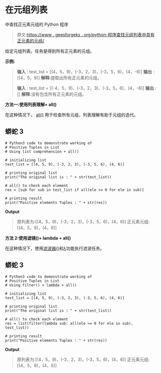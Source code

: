 # 在元组列表

中查找正元素元组的 Python 程序

> 原文:[https://www . geesforgeks . org/python-程序查找元组列表中具有正元素的元组/](https://www.geeksforgeeks.org/python-program-to-find-tuples-with-positive-elements-in-list-of-tuples/)

给定元组列表。任务是得到所有正元素的元组。

**示例:**

> **输入** : test_list = [(4，5，9)，(-3，2，3)，(-3，5，6)，(4，-6)]
> **输出** : [(4，5，9)]
> **解释**:提取出所有正元素的元组。
> 
> **输入** : test_list = [(-4，5，9)、(-3，2，3)、(-3，5，6)、(4，-6)]
> **输出** : []
> **解释**:没有包含所有正元素的元组。

**方法一:使用列表理解+ all()**

在这种情况下， [all()](https://www.geeksforgeeks.org/any-all-in-python/) 用于检查所有元组，列表理解有助于元组的迭代。

## 蟒蛇 3

```
# Python3 code to demonstrate working of
# Positive Tuples in List
# Using list comprehension + all()

# initializing list
test_list = [(4, 5, 9), (-3, 2, 3), (-3, 5, 6), (4, 6)]

# printing original list
print("The original list is : " + str(test_list))

# all() to check each element
res = [sub for sub in test_list if all(ele >= 0 for ele in sub)]

# printing result
print("Positive elements Tuples : " + str(res))
```

**Output**

> 原列表为:[(4，5，9)，(-3，2，3)，(-3，5，6)，(4，6)]
> 正元素元组:[(4，5，9)，(4，6)]

**方法 2:使用滤镜()+ lambda + all()**

在这种情况下，使用[滤波器()](https://www.geeksforgeeks.org/filter-in-python/)和[λ](https://www.geeksforgeeks.org/python-lambda-anonymous-functions-filter-map-reduce/)功能执行滤波任务。

## 蟒蛇 3

```
# Python3 code to demonstrate working of
# Positive Tuples in List
# Using filter() + lambda + all()

# initializing list
test_list = [(4, 5, 9), (-3, 2, 3), (-3, 5, 6), (4, 6)]

# printing original list
print("The original list is : " + str(test_list))

# all() to check each element
res = list(filter(lambda sub: all(ele >= 0 for ele in sub), test_list))

# printing result
print("Positive elements Tuples : " + str(res))
```

**Output**

> 原列表为:[(4，5，9)，(-3，2，3)，(-3，5，6)，(4，6)]
> 正元素元组:[(4，5，9)，(4，6)]